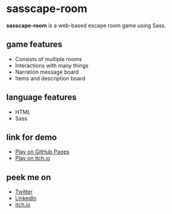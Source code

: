# sasscape-room

**sasscape-room** is a web-based escape room game using Sass.

## game features
- Consists of multiple rooms
- Interactions with many things
- Narration message board
- Items and description board

## language features
- HTML
- Sass

## link for demo
- [Play on GitHub Pages](https://daimessdn.github.io/sasscape-room)
- [Play on itch.io](https://daimessdn.itch.io/sasscape-room)

## peek me on
- [Twitter](https://twitter.com/daimessdn)
- [LinkedIn](https://linkedin.com/in/dimaswehhh)
- [itch.io](https://daimessdn.itch.io)

